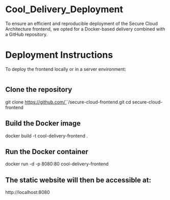 # Cool_Delivery_Deployment

To ensure an efficient and reproducible deployment of the Secure Cloud Architecture frontend, we opted for a Docker-based delivery combined with a GitHub repository.


# Deployment Instructions

To deploy the frontend locally or in a server environment:

<pre class="overflow-visible!" data-start="1921" data-end="2201"><div class="contain-inline-size rounded-md border-[0.5px] border-token-border-medium relative bg-token-sidebar-surface-primary"></div></pre>


## Clone the repository

git clone https://github.com/`<your-github-username>`/secure-cloud-frontend.git
cd secure-cloud-frontend

## Build the Docker image

docker build -t cool-delivery-frontend .

## Run the Docker container

docker run -d -p 8080:80 cool-delivery-frontend



## The static website will then be accessible at:

http://localhost:8080
